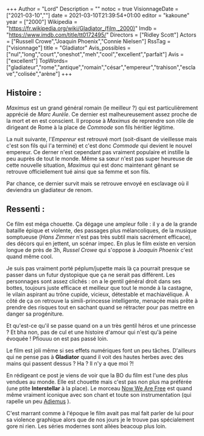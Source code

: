 +++
Author = "Lord"
Description = ""
notoc = true
VisionnageDate = ["2021-03-10",""]
date = 2021-03-10T21:39:54+01:00
editor = "kakoune"
year = ["2000"]
Wikipedia = "https://fr.wikipedia.org/wiki/Gladiator_(film,_2000)"
Imdb = "https://www.imdb.com/title/tt0172495/"
Directors = ["Ridley Scott"]
Actors = ["Russell Crowe","Joaquin Phoenix","Connie Nielsen"]
RssTag = ["visionnage"]
title = "Gladiator"
Avis_possibles = ["nul","long","court","oneshot","meh","cool","excellent","parfait"]
Avis = ["excellent"] 
TopWords=["gladiateur","rome","antique","romain","césar","empereur","trahison","esclave","colisée","arène"]
+++
## Histoire :
*Maximus* est un grand général romain (le meilleur ?) qui est particulièrement apprécié de *Marc Aurèle*.
Ce dernier est malheureusement assez proche de la mort et en est conscient.
Il propose à *Maximus* de reprendre son rôle de dirigeant de Rome à la place de *Commode* son fils héritier légitime.

La nuit suivante, l'*Empereur* est retrouvé mort (soit-disant de vieillesse mais c'est son fils qui l'a terminé) et c'est donc *Commode* qui devient le nouvel empereur.
Ce derner n'est cependant pas vraiment populaire et instille la peu auprès de tout le monde.
Même sa sœur n'est pas super heureuse de cette nouvelle situation, *Maximus* qui est donc maintenant gênant se retrouve officiellement tué ainsi que sa femme et son fils.

Par chance, ce dernier survit mais se retrouve envoyé en esclavage où il deviendra un gladiateur de renom.

## Ressenti :
Ce film est méga chouette.
Ça dégage une ampleur folle : il y a de la grande bataille épique et violente, des passages plus mélancoliques, de la musique somptueuse (*Hans Zimmer* n'est pas très subtil mais sacrément efficace), des décors qui en jettent, un scénar impec.
En plus le film existe en version longue de près de 3h, *Russel Crowe* qui s'oppose à *Joaquin Phoenix* c'est quand même cool.

Je suis pas vraiment porté péplum/jupette mais là ça pourrait presque se passer dans un futur dystopique que ça ne serait pas différent.
Les personnages sont assez clichés : on a le gentil général droit dans ses bottes, toujours juste efficace et meilleur que tout le monde à la castagne, le vilain aspirant au trône cupide, vicieux, détestable et machiavélique.
À côté de ça on retrouve la simili-princesse intelligente, menaçée mais prête à prendre des risques tout en sachant quand se rétracter pour pas mettre en danger sa progéniture.

Et qu'est-ce qu'il se passe quand on a un très gentil héros et une princesse ?
Et bha non, pas de cul et une histoire d'amour qui n'est qu'à peine évoquée !
Pfiouuu on est pas passé loin.

Le film est joli même si ses effets numériques font un peu tâches.
D'ailleurs qui ne pense pas à **Gladiator** quand il voit des hautes herbes avec des mains qui passent dessus ?
Ha ? Il n'y a que moi ?!

En rédigeant ce post je viens de voir que la BO du film est l'une des plus vendues au monde.
Elle est chouette mais c'est pas non plus ma préférée (une ptite **Interstellar** à la place).
Le morceau [Now We Are Free](https://www.youtube.com/watch?v=-yOZEiHLuVU) est quand même vraiment iconique avec son chant et toute son instrumentation (qui rapelle un peu [Adiemus](https://www.youtube.com/watch?v=aL8kZ-iVk90) ).

C'est marrant comme à l'époque le film avait pas mal fait parler de lui pour sa violence graphique alors que de nos jours je le trouve pas spécialement gore ni rien.
Les séries modernes sont allées beacoup plus loin.
